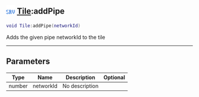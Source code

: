 ## <img src="../../.gitbook/assets/server.png" width="24" height=24 /> [Tile](https://iaswiki.rawr.dev/readme/tile):addPipe

```lua
void Tile:addPipe(networkId)
```

Adds the given pipe networkId to the tile

------
## Parameters

| Type   | Name | Description | Optional |
| ------ | ---- | ----------- | -------: |
| number | networkId | No description |  |

